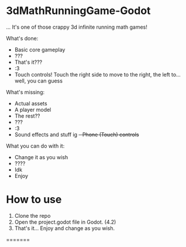 # 3dMathRunningGame-Godot

... It's one of those crappy 3d infinite running math games!

What's done:

- Basic core gameplay
- ???
- That's it???
- :3
- Touch controls! Touch the right side to move to the right, the left to... well, you can guess

What's missing:

- Actual assets
- A player model
- The rest??
- ???
- :3
- Sound effects and stuff ig
~~- Phone (Touch) controls~~

What you can do with it:

- Change it as you wish
- ????
- Idk
- Enjoy

# How to use

1. Clone the repo
2. Open the project.godot file in Godot. (4.2)
3. That's it... Enjoy and change as you wish.

=======
